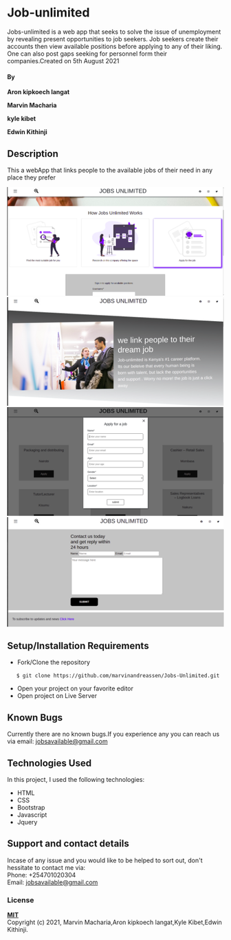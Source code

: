 # Job-unlimited

Jobs-unlimited is a web app that seeks to solve the issue of unemployment by revealing present opportunities to job seekers. Job seekers create their accounts then view available positions before applying to any of their liking. One can also post gaps seeking for personnel form their companies.Created on 5th August 2021

#### By
**Aron kipkoech langat**

**Marvin Macharia**

**kyle kibet**

**Edwin Kithinji**

## Description
This a webApp that links people to the available jobs of their need in any place they prefer

![index-page](Assets/README/index-page.png)
<br>
![about-page](Assets/README/about-page.png)
<br>
![services-page](Assets/README/services-page.png)
<br>
![contact-page](Assets/README/contact-page.png)

## Setup/Installation Requirements
* Fork/Clone the repository
```
   $ git clone https://github.com/marvinandreassen/Jobs-Unlimited.git
```
* Open your project on your favorite editor
* Open project on Live Server
## Known Bugs
Currently there are no known bugs.If you experience any you can reach us via email: jobsavailable@gmail.com
## Technologies Used
In this project, I used the following technologies:
* HTML
* CSS
* Bootstrap
* Javascript
* Jquery
## Support and contact details
Incase of any issue and you would like to be helped to sort out, don't hessitate to contact me via:
<br>
Phone: <a>+254701020304</a>
<br>
Email: <a href="mailto:jobsavailable@gmail.com">jobsavailable@gmail.com</a>

### License
**<a href="https://github.com/marvinandreassen/Jobs-Unlimited/blob/main/LICENSE">MIT</a>**
<br>
Copyright (c) 2021, Marvin Macharia,Aron kipkoech langat,Kyle Kibet,Edwin Kithinji. 


